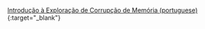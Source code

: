 [Introdução à Exploração de Corrupção de Memória (portuguese)](http://www.hacknroll.com/~maycon/RoadsecTW/){:target="_blank"}
